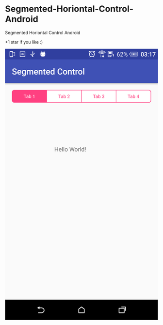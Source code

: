 # Segmented-Horiontal-Control-Android
Segmented Horiontal Control Android

+1 star if you like :)

<img src="screen.png" />
